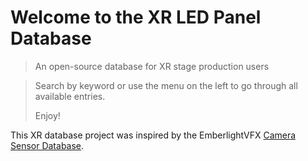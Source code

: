 # Welcome to the XR LED Panel Database

> An open-source database for XR stage production users

> Search by keyword or use the menu on the left to go through all available entries.
>
> Enjoy!
>

This XR database project was inspired by the EmberlightVFX [Camera Sensor Database](https://emberlightvfx.github.io/Camera-Sensor-Database/#/).


